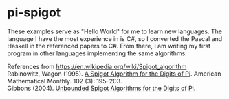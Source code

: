 # pi-spigot
These examples serve as "Hello World" for me to learn new languages. The language I have the most experience in is C#, so I converted the Pascal and Haskell in the referenced papers to C#. From there, I am writing my first program in other languages implementing the same algorithms.

References from https://en.wikipedia.org/wiki/Spigot_algorithm  
Rabinowitz, Wagon (1995). [A Spigot Algorithm for the Digits of Pi](http://stanleyrabinowitz.com/bibliography/spigot.pdf). American Mathematical Monthly. 102 (3): 195–203.  
Gibbons (2004). [Unbounded Spigot Algorithms for the Digits of Pi](http://web.comlab.ox.ac.uk/oucl/work/jeremy.gibbons/publications/spigot.pdf).
